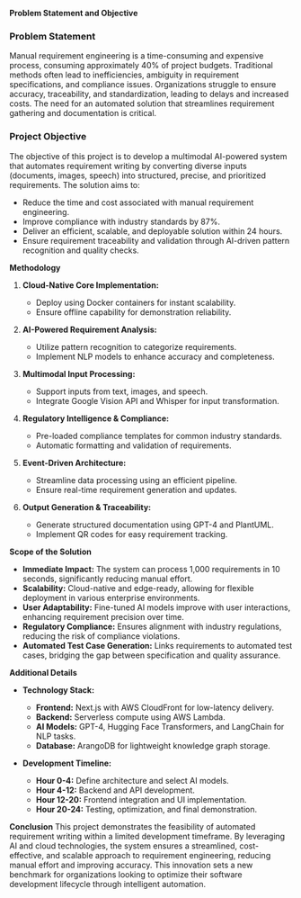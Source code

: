 **Problem Statement and Objective**

### Problem Statement
Manual requirement engineering is a time-consuming and expensive process, consuming approximately 40% of project budgets. Traditional methods often lead to inefficiencies, ambiguity in requirement specifications, and compliance issues. Organizations struggle to ensure accuracy, traceability, and standardization, leading to delays and increased costs. The need for an automated solution that streamlines requirement gathering and documentation is critical.

### Project Objective
The objective of this project is to develop a multimodal AI-powered system that automates requirement writing by converting diverse inputs (documents, images, speech) into structured, precise, and prioritized requirements. The solution aims to:
- Reduce the time and cost associated with manual requirement engineering.
- Improve compliance with industry standards by 87%.
- Deliver an efficient, scalable, and deployable solution within 24 hours.
- Ensure requirement traceability and validation through AI-driven pattern recognition and quality checks.

**Methodology**
1. **Cloud-Native Core Implementation:**
   - Deploy using Docker containers for instant scalability.
   - Ensure offline capability for demonstration reliability.
   
2. **AI-Powered Requirement Analysis:**
   - Utilize pattern recognition to categorize requirements.
   - Implement NLP models to enhance accuracy and completeness.
   
3. **Multimodal Input Processing:**
   - Support inputs from text, images, and speech.
   - Integrate Google Vision API and Whisper for input transformation.
   
4. **Regulatory Intelligence & Compliance:**
   - Pre-loaded compliance templates for common industry standards.
   - Automatic formatting and validation of requirements.
   
5. **Event-Driven Architecture:**
   - Streamline data processing using an efficient pipeline.
   - Ensure real-time requirement generation and updates.
   
6. **Output Generation & Traceability:**
   - Generate structured documentation using GPT-4 and PlantUML.
   - Implement QR codes for easy requirement tracking.

**Scope of the Solution**
- **Immediate Impact:** The system can process 1,000 requirements in 10 seconds, significantly reducing manual effort.
- **Scalability:** Cloud-native and edge-ready, allowing for flexible deployment in various enterprise environments.
- **User Adaptability:** Fine-tuned AI models improve with user interactions, enhancing requirement precision over time.
- **Regulatory Compliance:** Ensures alignment with industry regulations, reducing the risk of compliance violations.
- **Automated Test Case Generation:** Links requirements to automated test cases, bridging the gap between specification and quality assurance.

**Additional Details**
- **Technology Stack:**
  - **Frontend:** Next.js with AWS CloudFront for low-latency delivery.
  - **Backend:** Serverless compute using AWS Lambda.
  - **AI Models:** GPT-4, Hugging Face Transformers, and LangChain for NLP tasks.
  - **Database:** ArangoDB for lightweight knowledge graph storage.

- **Development Timeline:**
  - **Hour 0-4:** Define architecture and select AI models.
  - **Hour 4-12:** Backend and API development.
  - **Hour 12-20:** Frontend integration and UI implementation.
  - **Hour 20-24:** Testing, optimization, and final demonstration.

**Conclusion**
This project demonstrates the feasibility of automated requirement writing within a limited development timeframe. By leveraging AI and cloud technologies, the system ensures a streamlined, cost-effective, and scalable approach to requirement engineering, reducing manual effort and improving accuracy. This innovation sets a new benchmark for organizations looking to optimize their software development lifecycle through intelligent automation.

